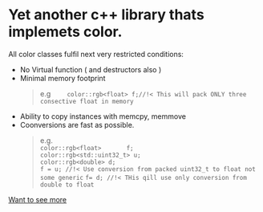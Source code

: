 # Yet another c++ library thats implemets color.

All color classes fulfil next very restricted conditions:
- No Virtual function ( and destructors also )
- Minimal memory footprint
    > e.g ```     color::rgb<float> f;//!< This will pack ONLY three consective float in memory ```
- Ability to copy instances with memcpy, memmove
- Coonversions are fast as possible.
    > e.g.\
    >`color::rgb<float>       f;`\
    >`color::rgb<std::uint32_t> u;`\
    >`color::rgb<double> d;`\
    >`f = u; //!< Use conversion from packed uint32_t to float not some generic`
    >`f= d; //!< THis qill use only conversion from double to float`

[Want to see more](doc/index.html)